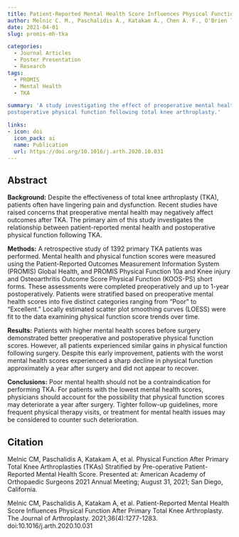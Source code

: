 ```yaml
---
title: Patient-Reported Mental Health Score Influences Physical Function After Primary Total Knee Arthroplasty
author: Melnic C. M., Paschalidis A., Katakam A., Chen A. F., O'Brien T. M., Sisodia R. C., Bedair H. S., Heng M.
date: 2021-04-01
slug: promis-mh-tka

categories:
  - Journal Articles
  - Poster Presentation
  - Research
tags:
  - PROMIS
  - Mental Health
  - TKA

summary: 'A study investigating the effect of preoperative mental health on
postoperative physical function following total knee arthroplasty.'

links:
- icon: doi
  icon_pack: ai
  name: Publication
  url: https://doi.org/10.1016/j.arth.2020.10.031
---
```


## Abstract

**Background:**
Despite the effectiveness of total knee arthroplasty (TKA), patients often have
lingering pain and dysfunction. Recent studies have raised concerns that
preoperative mental health may negatively affect outcomes after TKA. The primary
aim of this study investigates the relationship between patient-reported mental
health and postoperative physical function following TKA.

**Methods:**
A retrospective study of 1392 primary TKA patients was performed. Mental health
and physical function scores were measured using the Patient-Reported Outcomes
Measurement Information System (PROMIS) Global Health, and PROMIS Physical
Function 10a and Knee injury and Osteoarthritis Outcome Score Physical Function
(KOOS-PS) short forms. These assessments were completed preoperatively and up to
1-year postoperatively. Patients were stratified based on preoperative mental
health scores into five distinct categories ranging from “Poor” to “Excellent.”
Locally estimated scatter plot smoothing curves (LOESS) were fit to the data
examining physical function score trends over time.

**Results:**
Patients with higher mental health scores before surgery demonstrated better
preoperative and postoperative physical function scores. However, all patients
experienced similar gains in physical function following surgery. Despite this
early improvement, patients with the worst mental health scores experienced a
sharp decline in physical function approximately a year after surgery and did
not appear to recover.

**Conclusions:**
Poor mental health should not be a contraindication for performing TKA. For
patients with the lowest mental health scores, physicians should account for the
possibility that physical function scores may deteriorate a year after surgery.
Tighter follow-up guidelines, more frequent physical therapy visits, or
treatment for mental health issues may be considered to counter such
deterioration.

## Citation

Melnic CM, Paschalidis A, Katakam A, et al. Physical Function After Primary
Total Knee Arthroplasties (TKAs) Stratified by Pre-operative Patient-Reported
Mental Health Score. Presented at: American Academy of Orthopaedic Surgeons 2021
Annual Meeting; August 31, 2021; San Diego, California.

Melnic CM, Paschalidis A, Katakam A, et al. Patient-Reported Mental Health Score
Influences Physical Function After Primary Total Knee Arthroplasty. The Journal
of Arthroplasty. 2021;36(4):1277-1283. doi:10.1016/j.arth.2020.10.031

<!---
```bibtex
@misc{melnic_physical_2021,
	address = {San Diego, California},
	title = {Physical {Function} {After} {Primary} {Total} {Knee} {Arthroplasties} ({TKAs}) {Stratified} by {Pre}-operative {Patient}-{Reported} {Mental} {Health} {Score}},
	language = {English},
	author = {Melnic, Christopher M. and Paschalidis, Aris and Katakam, Akhil and Bedair, Hany S. and Heng, Marilyn and Chen, Antonia F. and O’Brien, Todd M. and Sisodia, Rachel C.},
	month = aug,
	year = {2021},
	annote = {Poster Presentation, American Academy of Orthopaedic Surgeons 2021 Annual Meeting},
}

@article{melnic_patient-reported_2021,
	title = {Patient-{Reported} {Mental} {Health} {Score} {Influences} {Physical} {Function} {After} {Primary} {Total} {Knee} {Arthroplasty}},
	volume = {36},
	issn = {0883-5403, 1532-8406},
	url = {https://www.arthroplastyjournal.org/article/S0883-5403(20)31129-3/fulltext},
	doi = {10.1016/j.arth.2020.10.031},
	language = {English},
	number = {4},
	urldate = {2021-11-23},
	journal = {The Journal of Arthroplasty},
	author = {Melnic, Christopher M. and Paschalidis, Aris and Katakam, Akhil and Bedair, Hany S. and Heng, Marilyn and Chen, Antonia F. and O’Brien, Todd M. and Sisodia, Rachel C.},
	month = apr,
	year = {2021},
	pmid = {33189495},
	note = {Publisher: Elsevier},
	keywords = {mental health, physical function, post-operative outcome, PROMIS, total knee arthroplasty},
	pages = {1277--1283},
}
```
--->
